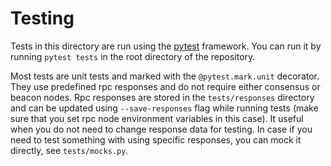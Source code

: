 # Testing

Tests in this directory are run using the [pytest](https://docs.pytest.org/en/latest/) framework.
You can run it by running `pytest tests` in the root directory of the repository.

Most tests are unit tests and marked with the `@pytest.mark.unit` decorator.
They use predefined rpc responses and do not require either consensus or beacon nodes.
Rpc responses are stored in the `tests/responses` directory 
and can be updated using `--save-responses` flag while running tests (make sure that you set rpc node environment variables in this case).
It useful when you do not need to change response data for testing.
In case if you need to test something with using specific responses, you can mock it directly, see `tests/mocks.py`.
